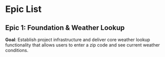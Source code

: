 # Epic List

## Epic 1: Foundation & Weather Lookup

**Goal**: Establish project infrastructure and deliver core weather lookup functionality that allows users to enter a zip code and see current weather conditions.
